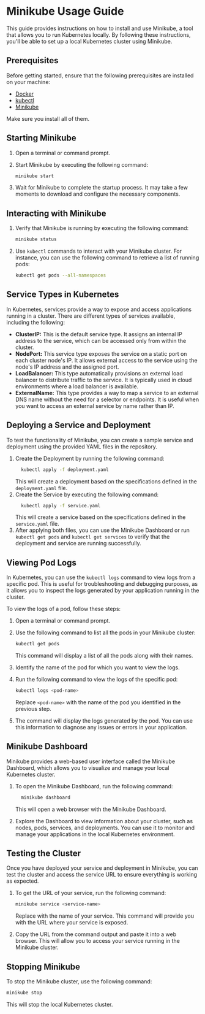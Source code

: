 # Minikube Usage Guide

This guide provides instructions on how to install and use Minikube, a tool that allows you to run Kubernetes locally. By following these instructions, you'll be able to set up a local Kubernetes cluster using Minikube.

## Prerequisites

Before getting started, ensure that the following prerequisites are installed on your machine:

- [Docker](https://www.docker.com/get-started)
- [kubectl](https://kubernetes.io/docs/tasks/tools/install-kubectl/)
- [Minikube](https://minikube.sigs.k8s.io/docs/start/)

Make sure you install all of them. 

## Starting Minikube

1. Open a terminal or command prompt.

2. Start Minikube by executing the following command:
   
   ```bash
   minikube start
   ```
3. Wait for Minikube to complete the startup process. It may take a few moments to download and configure the necessary components.

## Interacting with Minikube
1. Verify that Minikube is running by executing the following command:
   ```bash
   minikube status
   ```
2. Use `kubectl` commands to interact with your Minikube cluster. For instance, you can use the following command to retrieve a list of running pods:
   ```bash
   kubectl get pods --all-namespaces
   ```
 

## Service Types in Kubernetes
In Kubernetes, services provide a way to expose and access applications running in a cluster. There are different types of services available, including the following:
- **ClusterIP:** This is the default service type. It assigns an internal IP address to the service, which can be accessed only from within the cluster.
- **NodePort:** This service type exposes the service on a static port on each cluster node's IP. It allows external access to the service using the node's IP address and the assigned port.
- **LoadBalancer:** This type automatically provisions an external load balancer to distribute traffic to the service. It is typically used in cloud environments where a load balancer is available.
- **ExternalName:** This type provides a way to map a service to an external DNS name without the need for a selector or endpoints. It is useful when you want to access an external service by name rather than IP.

## Deploying a Service and Deployment
To test the functionality of Minikube, you can create a sample service and deployment using the provided YAML files in the repository.

1. Create the Deployment by running the following command:
   ```bash
     kubectl apply -f deployment.yaml
   ``` 
   This will create a deployment based on the specifications defined in the `deployment.yaml` file.
2. Create the Service by executing the following command:
   ```bash
     kubectl apply -f service.yaml
   ``` 
   This will create a service based on the specifications defined in the `service.yaml` file.
4. After applying both files, you can use the Minikube Dashboard or run `kubectl get pods` and `kubectl get services` to verify that the deployment and service are running successfully.


## Viewing Pod Logs

In Kubernetes, you can use the `kubectl logs` command to view logs from a specific pod. This is useful for troubleshooting and debugging purposes, as it allows you to inspect the logs generated by your application running in the cluster.

To view the logs of a pod, follow these steps:

1. Open a terminal or command prompt.

2. Use the following command to list all the pods in your Minikube cluster:

   ```bash
   kubectl get pods
   ```
   This command will display a list of all the pods along with their names.
3. Identify the name of the pod for which you want to view the logs.
4. Run the following command to view the logs of the specific pod:
   ```bash
   kubectl logs <pod-name>
   ```
   Replace `<pod-name>` with the name of the pod you identified in the previous step.
5. The command will display the logs generated by the pod. You can use this information to diagnose any issues or errors in your application.

## Minikube Dashboard
Minikube provides a web-based user interface called the Minikube Dashboard, which allows you to visualize and manage your local Kubernetes cluster.

1. To open the Minikube Dashboard, run the following command:
    ```bash
      minikube dashboard
   ```
   This will open a web browser with the Minikube Dashboard.

2. Explore the Dashboard to view information about your cluster, such as nodes, pods, services, and deployments. You can use it to monitor and manage your applications in the local Kubernetes environment.

## Testing the Cluster

Once you have deployed your service and deployment in Minikube, you can test the cluster and access the service URL to ensure everything is working as expected.

1. To get the URL of your service, run the following command:

   ```bash
   minikube service <service-name>
   ```
   Replace <service-name> with the name of your service. This command will provide you with the URL where your service is exposed.

2. Copy the URL from the command output and paste it into a web browser. This will allow you to access your service running in the Minikube cluster.


   
## Stopping Minikube
To stop the Minikube cluster, use the following command:
   ```bash
   minikube stop
   ```
This will stop the local Kubernetes cluster.
